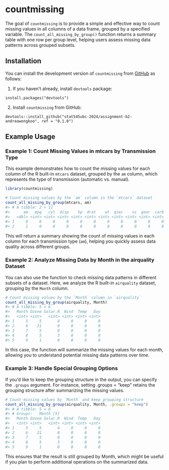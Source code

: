 
<!-- README.md is generated from README.Rmd. Please edit that file -->

# countmissing

<!-- badges: start -->
<!-- badges: end -->

The goal of `countmissing` is to provide a simple and effective way to
count missing values in all columns of a data frame, grouped by a
specified variable. The `count_all_missing_by_group()` function returns
a summary table with one row per group level, helping users assess
missing data patterns across grouped subsets.

## Installation

You can install the development version of `countmissing` from
[GitHub](https://github.com/) as follows:

1.  If you haven’t already, install `devtools` package:

`install.packages("devtools")`

2.  Install `countmissing` from GitHub:

`devtools::install_github("stat545ubc-2024/assignment-b2-andreawongkoo", ref = "0.1.0")`

## Example Usage

### Example 1: Count Missing Values in mtcars by Transmission Type

This example demonstrates how to count the missing values for each
column of the R built-in `mtcars` dataset, grouped by the `am` column,
which represents the type of transmission (automatic vs. manual).

``` r
library(countmissing)

# Count missing values by the `am` column in the `mtcars` dataset
count_all_missing_by_group(mtcars, am)
#> # A tibble: 2 × 11
#>      am   mpg   cyl  disp    hp  drat    wt  qsec    vs  gear  carb
#>   <dbl> <int> <int> <int> <int> <int> <int> <int> <int> <int> <int>
#> 1     0     0     0     0     0     0     0     0     0     0     0
#> 2     1     0     0     0     0     0     0     0     0     0     0
```

This will return a summary showing the count of missing values in each
column for each transmission type (`am`), helping you quickly assess
data quality across different groups.

### Example 2: Analyze Missing Data by Month in the airquality Dataset

You can also use the function to check missing data patterns in
different subsets of a dataset. Here, we analyze the R built-in
`airquality` dataset, grouping by the `Month` column.

``` r
# Count missing values by the `Month` column in `airquality`
count_all_missing_by_group(airquality, Month)
#> # A tibble: 5 × 6
#>   Month Ozone Solar.R  Wind  Temp   Day
#>   <int> <int>   <int> <int> <int> <int>
#> 1     5     5       4     0     0     0
#> 2     6    21       0     0     0     0
#> 3     7     5       0     0     0     0
#> 4     8     5       3     0     0     0
#> 5     9     1       0     0     0     0
```

In this case, the function will summarize the missing values for each
month, allowing you to understand potential missing data patterns over
time.

### Example 3: Handle Special Grouping Options

If you’d like to keep the grouping structure in the output, you can
specify the `.groups` argument. For instance, setting .groups = “keep”
retains the grouping structure after summarizing the missing values.

``` r
# Count missing values by `Month` and keep grouping structure
count_all_missing_by_group(airquality, Month, .groups = "keep")
#> # A tibble: 5 × 6
#> # Groups:   Month [5]
#>   Month Ozone Solar.R  Wind  Temp   Day
#>   <int> <int>   <int> <int> <int> <int>
#> 1     5     5       4     0     0     0
#> 2     6    21       0     0     0     0
#> 3     7     5       0     0     0     0
#> 4     8     5       3     0     0     0
#> 5     9     1       0     0     0     0
```

This ensures that the result is still grouped by Month, which might be
useful if you plan to perform additional operations on the summarized
data.

